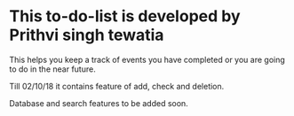 # This to-do-list is developed by Prithvi singh tewatia

This helps you keep a track of events you have completed or you are going to do in the near future.

Till 02/10/18 it contains feature of add, check and deletion.

Database and search features to be added soon.

